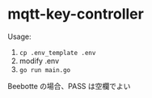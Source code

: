 # mqtt-key-controller

Usage:  

1. `cp .env_template .env`  
2. modify .env  
3. `go run main.go`  

Beebotte の場合、PASS は空欄でよい
